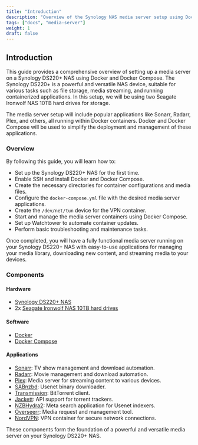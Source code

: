 ```yaml
---
title: "Introduction"
description: "Overview of the Synology NAS media server setup using Docker and Docker Compose."
tags: ["docs", "media-server"]
weight: 1
draft: false
---
```


## Introduction

This guide provides a comprehensive overview of setting up a media server on a Synology DS220+ NAS using Docker and Docker Compose. The Synology DS220+ is a powerful and versatile NAS device, suitable for various tasks such as file storage, media streaming, and running containerized applications. In this setup, we will be using two Seagate Ironwolf NAS 10TB hard drives for storage.

The media server setup will include popular applications like Sonarr, Radarr, Plex, and others, all running within Docker containers. Docker and Docker Compose will be used to simplify the deployment and management of these applications.

### Overview

By following this guide, you will learn how to:

- Set up the Synology DS220+ NAS for the first time.
- Enable SSH and install Docker and Docker Compose.
- Create the necessary directories for container configurations and media files.
- Configure the `docker-compose.yml` file with the desired media server applications.
- Create the `/dev/net/tun` device for the VPN container.
- Start and manage the media server containers using Docker Compose.
- Set up Watchtower to automate container updates.
- Perform basic troubleshooting and maintenance tasks.

Once completed, you will have a fully functional media server running on your Synology DS220+ NAS with easy-to-use applications for managing your media library, downloading new content, and streaming media to your devices.

### Components

#### Hardware

- [Synology DS220+ NAS](https://www.synology.com/en-us/products/DS220+)
- 2x [Seagate Ironwolf NAS 10TB hard drives](https://www.seagate.com/au/en/products/nas-drives/ironwolf-hard-drive/)

#### Software

- [Docker](https://docs.docker.com/get-started/overview/)
- [Docker Compose](https://docs.docker.com/compose/)

#### Applications

- [Sonarr](https://sonarr.tv/): TV show management and download automation.
- [Radarr](https://radarr.video/): Movie management and download automation.
- [Plex](https://www.plex.tv/): Media server for streaming content to various devices.
- [SABnzbd](https://sabnzbd.org/): Usenet binary downloader.
- [Transmission](https://transmissionbt.com/): BitTorrent client.
- [Jackett](https://github.com/Jackett/Jackett): API support for torrent trackers.
- [NZBHydra2](https://github.com/theotherp/nzbhydra2): Meta search application for Usenet indexers.
- [Overseerr](https://overseerr.dev/): Media request and management tool.
- [NordVPN](https://nordvpn.com/): VPN container for secure network connections.

These components form the foundation of a powerful and versatile media server on your Synology DS220+ NAS.
